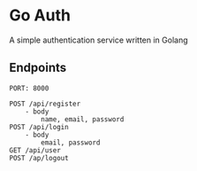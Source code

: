 # Go Auth

A simple authentication service written in Golang

## Endpoints

```text
PORT: 8000

POST /api/register
    - body 
        name, email, password
POST /api/login
    - body
        email, password
GET /api/user
POST /ap/logout
```
